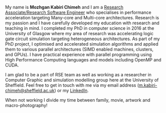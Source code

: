 <!--
.. title: A new member of the team: Mozhgan Kabiri Chimeh
.. author: Mozhgan Kabiri Chimeh
.. slug: mozhgankch_intro
.. date: 2016-10-28 08:09:22 UTC
.. tags:
.. category:
.. link:
.. description:
.. type: text
-->

My name is **Mozhgan Kabiri Chimeh** and I am a [Research Associate/Research Software Engineer](http://www.rse.ac.uk/) who specialises in performance acceleration targeting Many-core and Multi-core architectures. Research is my passion and I have carefully developed my education with research and teaching in mind. I completed my PhD in computer science in 2016 at the University of Glasgow where my area of research was accelerating logic gate circuit simulation targeting heterogeneous architectures.  As part of my PhD project, I optimised and accelerated simulation algorithms and applied them to various parallel architectures (SIMD enabled machines, clusters, and GPUs). I have practical experience with parallel programming using High Performance Computing languages and models including OpenMP and CUDA.

I am glad to be a part of RSE team as well as working as a researcher in Computer Graphic and simulation modelling group here at the University of Sheffield. Feel free to get in touch with me via my email address (m.kabiri-chimeh@sheffield.ac.uk) or my [LinkedIn](https://uk.linkedin.com/in/mozhgankch).

When not working I divide my time between family, movie, artwork and macro-photography!
